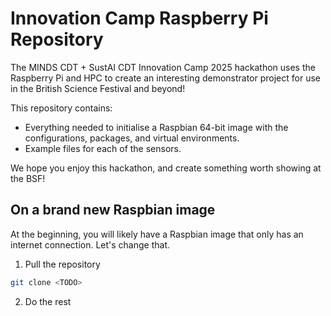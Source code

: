 # Innovation Camp Raspberry Pi Repository
The MINDS CDT + SustAI CDT Innovation Camp 2025 hackathon uses the Raspberry Pi and HPC to create an interesting demonstrator project for use in the British Science Festival and beyond!

This repository contains:
- Everything needed to initialise a Raspbian 64-bit image with the configurations, packages, and virtual environments.
- Example files for each of the sensors.

We hope you enjoy this hackathon, and create something worth showing at the BSF!

## On a brand new Raspbian image
At the beginning, you will likely have a Raspbian image that only has an internet connection.
Let's change that.

1. Pull the repository
```bash
git clone <TODO>
```

2. Do the rest
